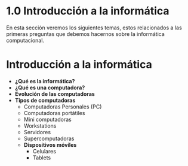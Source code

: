# 1.0 Introducción a la informática 

En esta sección veremos los siguientes temas, estos relacionados a las primeras preguntas que debemos hacernos sobre la informática computacional.

# Introducción a la informática
* **¿Qué es la informática?**
* **¿Qué es una computadora?**
* **Evolución de las computadoras**
* **Tipos de computadoras**
    * Computadoras Personales (PC)
    * Computadoras portátiles 
    * Mini computadoras
    * Workstations
    * Servidores
    * Supercomputadoras
    * **Dispositivos móviles**
        * Celulares
        * Tablets